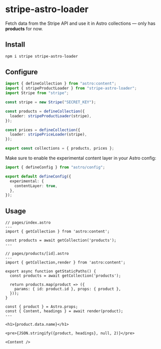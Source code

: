 # stripe-astro-loader

Fetch data from the Stripe API and use it in Astro collections &mdash; only has **products** for now.

## Install

```bash
npm i stripe stripe-astro-loader
```

## Configure

```ts
import { defineCollection } from "astro:content";
import { stripeProductLoader } from "stripe-astro-loader";
import Stripe from "stripe";

const stripe = new Stripe("SECRET_KEY");

const products = defineCollection({
  loader: stripeProductLoader(stripe),
});

const prices = defineCollection({
  loader: stripePriceLoader(stripe),
});

export const collections = { products, prices };
```

Make sure to enable the experimental content layer in your Astro config:

```ts
import { defineConfig } from "astro/config";

export default defineConfig({
  experimental: {
    contentLayer: true,
  },
});
```

## Usage

```astro
// pages/index.astro
---
import { getCollection } from 'astro:content';

const products = await getCollection('products');
---
```

```astro
// pages/products/[id].astro
---
import { getCollection,render } from 'astro:content';

export async function getStaticPaths() {
  const products = await getCollection('products');

  return products.map(product => ({
    params: { id: product.id }, props: { product },
  }));
}

const { product } = Astro.props;
const { Content, headings } = await render(product);
---

<h1>{product.data.name}</h1>

<pre>{JSON.stringify({product, headings}, null, 2)}</pre>

<Content />
```

